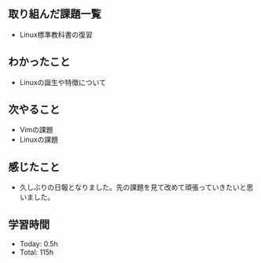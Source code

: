 ## 取り組んだ課題一覧
- Linux標準教科書の復習
## わかったこと
- Linuxの誕生や特徴について
## 次やること
- Vimの課題
- Linuxの課題
## 感じたこと
- 久しぶりの日報となりました。先の課題を見て改めて頑張っていきたいと思いました。
## 学習時間
- Today: 0.5h
- Total: 115h

<!--```toggl
LIST
FROM 2024-03-05 TO 2024-03-05
INCLUDE PROJECTS "HappinessChain", "Self-Study"
```-->
<!--```toggl
SUMMARY
FROM 2024-01-01 TO 2024-03-05
INCLUDE PROJECTS "HappinessChain", "Self-Study"
```-->
